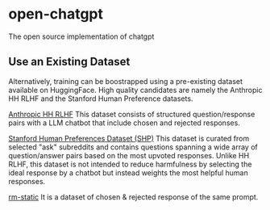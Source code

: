 # open-chatgpt
The open source implementation of chatgpt


## Use an Existing Dataset
Alternatively, training can be boostrapped using a pre-existing dataset available on HuggingFace.  High quality candidates are namely the Anthropic HH RLHF and the Stanford Human Preference datasets.


[Anthropic HH RLHF](https://huggingface.co/datasets/Anthropic/hh-rlhf)
This dataset consists of structured question/response pairs with a LLM chatbot that include chosen and rejected responses.

[Stanford Human Preferences Dataset (SHP)](https://huggingface.co/datasets/stanfordnlp/SHP)
This dataset is curated from selected "ask" subreddits and contains questions spanning a wide array of question/answer pairs based on the most upvoted responses.  Unlike HH RLHF, this dataset is not intended to reduce harmfulness by selecting the ideal response by a chatbot but instead weights the most helpful human responses.

[rm-static](https://huggingface.co/datasets/Dahoas/rm-static) 
It is a dataset of chosen & rejected response of the same prompt.

